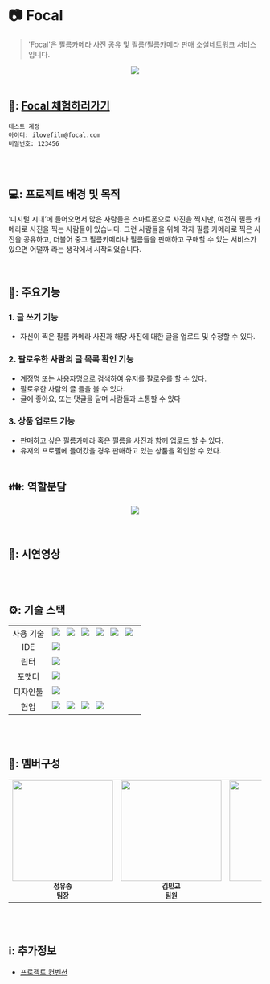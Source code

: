 # 📷 Focal

> 'Focal'은 필름카메라 사진 공유 및 필름/필름카메라 판매 소셜네트워크 서비스입니다.

<div align="center">
<img src="https://www.notion.so/image/https%3A%2F%2Fs3-us-west-2.amazonaws.com%2Fsecure.notion-static.com%2F05a1d614-5c54-484f-a165-dac0b7a97b23%2FUntitled.png?id=f64b9b27-93a4-46ff-9302-fbf324b06b95&table=block&spaceId=a1bc3b9a-06c1-4aa7-9991-a5d845402d7b&width=2000&userId=327fb725-6b42-4232-b202-2ebd6005fbf4&cache=v2"   />
</div>
</br>

## 🔗: [Focal 체험하러가기](https://myfocal.netlify.app/)
```
테스트 계정
아이디: ilovefilm@focal.com 
비밀번호: 123456
```

</br>
</br>

## 💻: 프로젝트 배경 및 목적

‘디지털 시대’에 들어오면서 많은 사람들은 스마트폰으로 사진을 찍지만, 여전히 필름 카메라로 사진을 찍는 사람들이 있습니다. 그런 사람들을 위해 각자 필름 카메라로 찍은 사진을 공유하고, 더불어 중고 필름카메라나 필름들을 판매하고 구매할 수 있는 서비스가 있으면 어떨까 라는 생각에서 시작되었습니다.

</br>

## 📌: 주요기능
### 1. 글 쓰기 기능
- 자신이 찍은 필름 카메라 사진과 해당 사진에 대한 글을 업로드 및 수정할 수 있다.
### 2. 팔로우한 사람의 글 목록 확인 기능
- 계정명 또는 사용자명으로 검색하여 유저를 팔로우를 할 수 있다.
- 팔로우한 사람의 글 들을 볼 수 있다.
- 글에 좋아요, 또는 댓글을 달며 사람들과 소통할 수 있다
### 3. 상품 업로드 기능
- 판매하고 싶은 필름카메라 혹은 필름을 사진과 함께 업로드 할 수 있다.
- 유저의 프로필에 들어갔을 경우 판매하고 있는 상품을 확인할 수 있다.
  </br>
  </br>
## 👪: 역할분담
<div align="center">
    <img src="https://file.notion.so/f/s/0d02e068-62a2-4707-991a-06df27ffff31/Untitled.png?id=45de0b55-ba2e-4789-afac-3e1abcb283a3&table=block&spaceId=a1bc3b9a-06c1-4aa7-9991-a5d845402d7b&expirationTimestamp=1687935363369&signature=amzdeh1SrHRR1gTFQiBnKQr2hXZ8kjh60F4I3RAeyV4&downloadName=Untitled.png" />
</div>
 </br>
</br>
  
## 🎥: 시연영상

<br/>
<br/>

## ⚙️: 기술 스택
<div align="center">
   <table>
        <tr>
          <td align="center">사용 기술</td>
          <td>
            <img src="https://img.shields.io/badge/html5-E34F26?style=for-the-badge&logo=html5&logoColor=white" />
            &nbsp;
            <img src="https://img.shields.io/badge/css-1572B6?style=for-the-badge&logo=css3&logoColor=white" />
            &nbsp;
            <img src="https://img.shields.io/badge/javascript-F7DF1E?style=for-the-badge&logo=javascript&logoColor=black" />
            &nbsp;
            <img src="https://img.shields.io/badge/React-61DAFB?style=for-the-badge&logo=React&logoColor=ffffff" />
            &nbsp;
            <img src="https://img.shields.io/badge/Recoil-3578E5?style=for-the-badge&logo=aws&logoColor=white" />
            &nbsp;
            <img src="https://img.shields.io/badge/styled--components-DB7093?style=for-the-badge&logo=styled-components&logoColor=white" />
            &nbsp;
          </td>
        </tr>
        <tr>
          <td align="center">IDE</td>
          <td>
            <img src="https://img.shields.io/badge/Visual%20Studio%20Code-007ACC?style=for-the-badge&logo=Visual%20Studio%20Code&logoColor=white" />
            &nbsp;
          </td>
        </tr>
        <tr>
          <td align="center">린터</td>
          <td>
            <img src="https://img.shields.io/badge/ESLint-4B3263?style=for-the-badge&logo=eslint&logoColor=white" />
          </td>
        </tr>
        <tr>
          <td align="center">포맷터</td>
          <td>
            <img src="https://img.shields.io/badge/Prettier-373338?style=for-the-badge&logo=Prettier&logoColor=ffffff" />
            &nbsp;
          </td>
        </tr>
        <tr>
          <td align="center">디자인툴</td>
          <td>
            <img src="https://img.shields.io/badge/figma-%23F24E1E.svg?style=for-the-badge&logo=figma&logoColor=white" />
            &nbsp;
          </td>
        </tr>
        <tr>
          <td align="center">협업</td>
          <td>
            <img src="https://img.shields.io/badge/git-%23F05033.svg?style=for-the-badge&logo=git&logoColor=white" />
            &nbsp;
            <img src="https://img.shields.io/badge/GitHub-181717?style=for-the-badge&logo=GitHub&logoColor=white" />
            &nbsp;
            <img src="https://img.shields.io/badge/Discord-%235865F2.svg?style=for-the-badge&logo=discord&logoColor=white" />
          &nbsp;
            <img src="https://img.shields.io/badge/Notion-%23000000.svg?style=for-the-badge&logo=notion&logoColor=white" />
            &nbsp;
          </td>
        </tr>
      </table>
</div>

<br />
<br />

## 🙋: 멤버구성
<div align="center">
    <table>
    <tr>
      <td align="center">
        <a href="https://github.com/uussong">
          <img
            src="https://cdn.discordapp.com/attachments/1111526943091851394/1123107455262543922/KakaoTalk_20230226_005938642_1.png"
            width="200px;"
            alt=""
          />
          <br />
          <sub>
            <b>정유송</b>
          </sub>
        </a>
        <br />
        <sub>
          <b>팀장</b>
        </sub>
      </td>
      <td align="center">
        <a href="https://github.com/kimmingyo8">
          <img
            src="https://cdn.discordapp.com/attachments/1111526943091851394/1123117899779948635/KakaoTalk_20230627_135656743.jpg"
            width="200px;"
            alt=""
          />
          <br />
          <sub>
            <b>김민교</b>
          </sub>
        </a>
        <br />
        <sub>
          <b>팀원</b>
        </sub>
      </td>
      <td align="center">
        <a href="https://github.com/vacation0706">
          <img
            src="https://avatars.githubusercontent.com/u/117337499?v=4"
            width="200px;"
            alt=""
          />
          <br />
          <sub>
            <b>성재윤</b>
          </sub>
        </a>
        <br />
        <sub>
          <b>팀원</b>
        </sub>
      </td>
      <td align="center">
        <a href="https://github.com/ShinEun9">
          <img
            src="https://avatars.githubusercontent.com/u/75666099?v=4"
            width="200px;"
            alt=""
          />
          <br />
          <sub>
            <b>신은수</b>
          </sub>
        </a>
        <br />
        <sub>
          <b>팀원</b>
        </sub>
      </td>
    </tr>
  </table>
</div>
<br />
<br />

## ℹ️: 추가정보
- [프로젝트 컨벤션](https://tropical-tithonia-35b.notion.site/102bdc1bd4e44b20ac298376f3e4ddf0?pvs=4)
